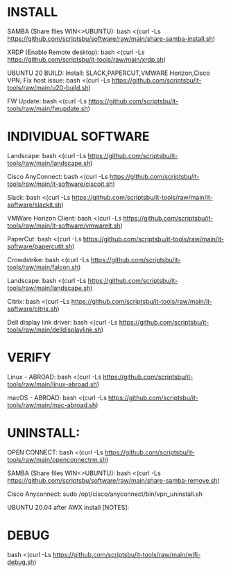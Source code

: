
INSTALL
=================================================================

SAMBA (Share files WIN<>UBUNTU): bash <(curl -Ls https://github.com/scriptsbu/software/raw/main/share-samba-install.sh)

XRDP (Enable Remote desktop): bash <(curl -Ls https://github.com/scriptsbu/it-tools/raw/main/xrdp.sh)

UBUNTU 20 BUILD: 
Install: SLACK,PAPERCUT,VMWARE Horizon,Cisco VPN; Fix host issue: bash <(curl -Ls https://github.com/scriptsbu/it-tools/raw/main/u20-build.sh)

FW Update: bash <(curl -Ls https://github.com/scriptsbu/it-tools/raw/main/fwupdate.sh)


INDIVIDUAL SOFTWARE
=================================================================

Landscape: bash <(curl -Ls https://github.com/scriptsbu/it-tools/raw/main/landscape.sh)

Cisco AnyConnect: bash <(curl -Ls https://github.com/scriptsbu/it-tools/raw/main/it-software/ciscoit.sh)


Slack: bash <(curl -Ls https://github.com/scriptsbu/it-tools/raw/main/it-software/slackit.sh)


VMWare Horizon Client: bash <(curl -Ls https://github.com/scriptsbu/it-tools/raw/main/it-software/vmwareit.sh)


PaperCut: bash <(curl -Ls https://github.com/scriptsbu/it-tools/raw/main/it-software/papercutit.sh)

Crowdstrike: bash <(curl -Ls https://github.com/scriptsbu/it-tools/raw/main/falcon.sh)

Landscape: bash <(curl -Ls https://github.com/scriptsbu/it-tools/raw/main/landscape.sh)


Citrix: bash <(curl -Ls https://github.com/scriptsbu/it-tools/raw/main/it-software/citrix.sh)



Dell display link driver: bash <(curl -Ls https://github.com/scriptsbu/it-tools/raw/main/delldisplaylink.sh)


VERIFY
=================================================================

Linux - ABROAD: bash <(curl -Ls https://github.com/scriptsbu/it-tools/raw/main/linux-abroad.sh)


macOS - ABROAD: bash <(curl -Ls https://github.com/scriptsbu/it-tools/raw/main/mac-abroad.sh)


UNINSTALL:
=================================================================


OPEN CONNECT: bash <(curl -Ls https://github.com/scriptsbu/it-tools/raw/main/openconnectrm.sh)

SAMBA (Share files WIN<>UBUNTU): bash <(curl -Ls https://github.com/scriptsbu/software/raw/main/share-samba-remove.sh)

Cisco Anyconnect: sudo /opt/cisco/anyconnect/bin/vpn_uninstall.sh

UBUNTU 20.04 after AWX install [NOTES]:



DEBUG
=================================================================


bash <(curl -Ls https://github.com/scriptsbu/it-tools/raw/main/wifi-debug.sh)
